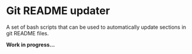 # Git README updater

A set of bash scripts that can be used to automatically update sections in git README files.

**Work in progress...**